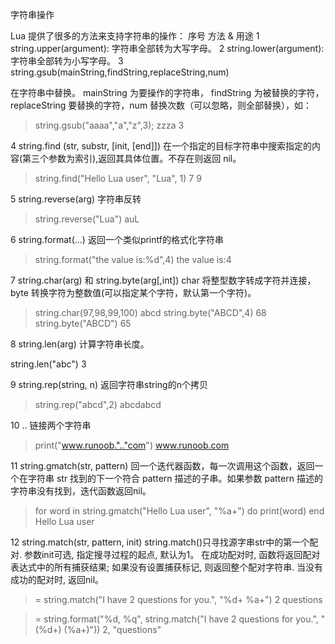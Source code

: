 字符串操作

Lua 提供了很多的方法来支持字符串的操作：
序号	方法 & 用途
1	string.upper(argument):
字符串全部转为大写字母。
2	string.lower(argument):
字符串全部转为小写字母。
3	string.gsub(mainString,findString,replaceString,num)

在字符串中替换。
mainString 为要操作的字符串， findString 为被替换的字符，replaceString 要替换的字符，num 替换次数（可以忽略，则全部替换），如：

> string.gsub("aaaa","a","z",3);
zzza    3

4	string.find (str, substr, [init, [end]])
在一个指定的目标字符串中搜索指定的内容(第三个参数为索引),返回其具体位置。不存在则返回 nil。

> string.find("Hello Lua user", "Lua", 1) 
7    9

5	string.reverse(arg)
字符串反转

> string.reverse("Lua")
auL

6	string.format(...)
返回一个类似printf的格式化字符串

> string.format("the value is:%d",4)
the value is:4

7	string.char(arg) 和 string.byte(arg[,int])
char 将整型数字转成字符并连接， byte 转换字符为整数值(可以指定某个字符，默认第一个字符)。

> string.char(97,98,99,100)
abcd
> string.byte("ABCD",4)
68
> string.byte("ABCD")
65
>

8	string.len(arg)
计算字符串长度。

string.len("abc")
3

9	string.rep(string, n)
返回字符串string的n个拷贝

> string.rep("abcd",2)
abcdabcd

10	..
链接两个字符串

> print("www.runoob.".."com")
www.runoob.com

11	string.gmatch(str, pattern)
回一个迭代器函数，每一次调用这个函数，返回一个在字符串 str 找到的下一个符合 pattern 描述的子串。如果参数 pattern 描述的字符串没有找到，迭代函数返回nil。

> for word in string.gmatch("Hello Lua user", "%a+") do print(word) end
Hello
Lua
user

12	string.match(str, pattern, init)
string.match()只寻找源字串str中的第一个配对. 参数init可选, 指定搜寻过程的起点, 默认为1。
在成功配对时, 函数将返回配对表达式中的所有捕获结果; 如果没有设置捕获标记, 则返回整个配对字符串. 当没有成功的配对时, 返回nil。

> = string.match("I have 2 questions for you.", "%d+ %a+")
2 questions

> = string.format("%d, %q", string.match("I have 2 questions for you.", "(%d+) (%a+)"))
2, "questions"